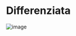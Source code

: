 # Differenziata
![image](https://user-images.githubusercontent.com/50446554/119475193-d68e2e00-bd44-11eb-99f3-c9e5dd8ee10b.png)
